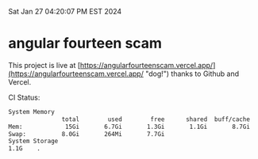 Sat Jan 27 04:20:07 PM EST 2024

# angular fourteen scam


This project is live at [https://angularfourteenscam.vercel.app/](https://angularfourteenscam.vercel.app/ "dog!") thanks to Github and Vercel.

CI Status: 

```bash
System Memory
               total        used        free      shared  buff/cache   available
Mem:            15Gi       6.7Gi       1.3Gi       1.1Gi       8.7Gi       8.6Gi
Swap:          8.0Gi       264Mi       7.7Gi
System Storage
1.1G	.
```
```bash
